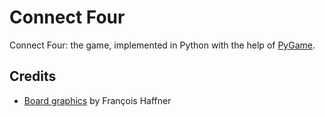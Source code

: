 # Connect Four

Connect Four: the game, implemented in Python with the help of [PyGame](http://www.pygame.org/hifi.html).

## Credits

  - [Board graphics](https://commons.wikimedia.org/wiki/File:Puissance4_01.svg) by François Haffner